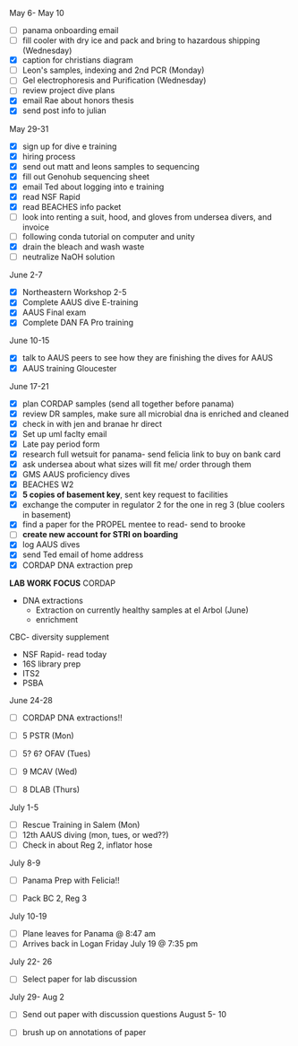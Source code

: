 May 6- May 10
- [ ] panama onboarding email
- [ ] fill cooler with dry ice and pack and bring to hazardous shipping (Wednesday)
- [x] caption for christians diagram
- [ ] Leon's samples, indexing and 2nd PCR (Monday)
- [ ] Gel electrophoresis and Purification (Wednesday)
- [ ] review project dive plans 
- [x] email Rae about honors thesis 
- [x] send post info to julian

May 29-31
- [x] sign up for dive e training 
- [x] hiring process
- [x] send out matt and leons samples to sequencing 
- [x] fill out Genohub sequencing sheet 
- [x] email Ted about logging into e training
- [x] read NSF Rapid
- [x] read BEACHES info packet
- [ ] look into renting a suit, hood, and gloves from undersea divers, and invoice
- [ ] following conda tutorial on computer and unity
- [x] drain the bleach and wash waste 
- [ ] neutralize NaOH solution

June 2-7
- [x] Northeastern Workshop 2-5
- [x] Complete AAUS dive E-training
- [x] AAUS Final exam
- [x] Complete DAN FA Pro training 

June 10-15
- [x] talk to AAUS peers to see how they are finishing the dives for AAUS 
- [x] AAUS training Gloucester 

June 17-21
- [x] plan CORDAP samples (send all together before panama)
- [x] review DR samples, make sure all microbial dna is enriched and cleaned 
- [x] check in with jen and branae hr direct 
- [x] Set up uml faclty email
- [x] Late pay period form
- [x] research full wetsuit for panama- send felicia link to buy on bank card
- [x] ask undersea about what sizes will fit me/ order through them
- [x] GMS AAUS proficiency dives
- [x] BEACHES W2
- [x] **5 copies of basement key**, sent key request to facilities
- [x] exchange the computer in regulator 2 for the one in reg 3 (blue coolers in basement)
- [x] find a paper for the PROPEL mentee to read- send to brooke 
- [ ] **create new account for STRI on boarding**
- [x] log AAUS dives 
- [x] send Ted email of home address
- [x] CORDAP DNA extraction prep

**LAB WORK FOCUS**
CORDAP
- DNA extractions
	- Extraction on currently healthy samples at el Arbol (June)
	- enrichment

CBC- diversity supplement
-  NSF Rapid- read today 
- 16S library prep
- ITS2
- PSBA


June 24-28
- [ ] CORDAP DNA extractions!!
- [ ] 5 PSTR (Mon)
- [ ] 5? 6? OFAV (Tues)
- [ ] 9 MCAV (Wed)
- [ ] 8 DLAB (Thurs)


July 1-5
- [ ] Rescue Training in Salem (Mon)
- [ ] 12th AAUS diving (mon, tues, or wed??)
- [ ] Check in about Reg 2, inflator hose

July 8-9
- [ ] Panama Prep with Felicia!!
- [ ] Pack BC 2, Reg 3


July 10-19
- [ ] Plane leaves for Panama @ 8:47 am
- [ ] Arrives back in Logan Friday July 19 @ 7:35 pm

July 22- 26
- [ ] Select paper for lab discussion

July 29- Aug 2
- [ ] Send out paper with discussion questions
August 5- 10
- [ ] brush up on annotations of paper 

